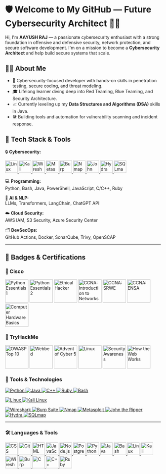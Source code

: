 # 🛡️ Welcome to My GitHub — Future Cybersecurity Architect 👨‍💻

Hi, I'm **AAYUSH RAJ** — a passionate cybersecurity enthusiast with a strong foundation in offensive and defensive security, network protection, and secure software development. I'm on a mission to become a **Cybersecurity Architect** and help build secure systems that scale.

## 👨‍💻 About Me
- 🔐 Cybersecurity-focused developer with hands-on skills in penetration testing, secure coding, and threat modeling.
- 🎓 Lifelong learner diving deep into Red Teaming, Blue Teaming, and Security Architecture.
- 📈 Currently leveling up my **Data Structures and Algorithms (DSA)** skills in Java.
- 🛠️ Building tools and automation for vulnerability scanning and incident response.

## 🧰 Tech Stack & Tools

🔒 **Cybersecurity:**  
<p align="left">
  <!Linux>
  <a href="https://www.linux.org/" title="Linux">
    <img src="https://cdn.jsdelivr.net/gh/devicons/devicon/icons/linux/linux-original.svg" width="40" alt="Linux"/>
  </a>
  <!-- Kali Linux -->
  <a href="https://www.kali.org/" title="Kali Linux">
    <img src="https://upload.wikimedia.org/wikipedia/commons/2/2b/Kali-dragon-icon.svg" width="40" alt="Kali Linux"/>
  </a>
  <!-- Wireshark -->
  <a href="https://www.wireshark.org/" title="Wireshark">
    <img src="https://www.wireshark.org/_astro/wireshark-logo-big.CkRjSOaC_2eT4Ah.png" width="40" alt="Wireshark"/>
  </a>
   </a>
  <!-- Metasploit -->
  <a href="https://www.metasploit.com/" title="Metasploit">
    <img src="https://media.licdn.com/dms/image/v2/C5633AQHz6xjHG_s0fQ/productpage-image_1128_635/productpage-image_1128_635/0/1626341063105/isoc24_b_v__metasploit_rapid7_image?e=2147483647&v=beta&t=5nKtSmBtM7ZjgxteR6bOl4Q0MqV7dT0t5BUvsuGNgM4" width="40" alt="Metasploit"/>
  </a>
  <!-- Burp Suite -->
  <a href="https://portswigger.net/burp" title="Burp Suite">
    <img src="https://avatars.githubusercontent.com/u/8943532?s=200&v=4" width="40" alt="Burp Suite"/>
  </a>
  <!Nmap >
  <a href="https://nmap.org/" title="Nmap">
    <img src="https://nmap.org/images/sitelogo-2x.png" width="40" alt="Nmap"/>
  <!-- John the Ripper -->
  <a href="https://www.openwall.com/john/" title="John the Ripper">
    <img src="https://www.openwall.com/john/tshirt1.png" width="40" alt="John the Ripper"/>
  </a>
  <!-- Hydra -->
  <a href="https://github.com/vanhauser-thc/thc-hydra" title="Hydra">
    <img src="https://raw.githubusercontent.com/vanhauser-thc/thc-hydra/master/doc/hydra.png" width="40" alt="Hydra"/>
  </a>
  <!-- SQLmap -->
  <a href="https://sqlmap.org/" title="SQLmap">
    <img src="https://sqlmap.org/images/logo.png" width="40" alt="SQLmap"/>
  </a>
</p>

💻 **Programming:**  
Python, Bash, Java, PowerShell, JavaScript, C/C++, Ruby

🧠 **AI & NLP:**  
LLMs, Transformers, LangChain, ChatGPT API

☁️ **Cloud Security:**  
AWS IAM, S3 Security, Azure Security Center

🗂️ **DevSecOps:**  
GitHub Actions, Docker, SonarQube, Trivy, OpenSCAP

---

## 🏅 Badges & Certifications

<h3>🏅 Cisco </h3>
<p align="left">
  <img src="https://images.credly.com/size/680x680/images/19e742ef-13be-4d26-87ed-ac8f5fd0643c/image.png" alt="Python Essentials 1" width="75"/>
  <img src="https://images.credly.com/size/680x680/images/3f802526-7274-4230-91ab-f6d1a35340e6/image.png" alt="Python Essentials 2" width="75"/>
  <img src="https://images.credly.com/size/680x680/images/242902b5-f527-42ad-865e-977c9e1b5b58/image.png" alt="Ethical Hacker" width="75"/>
  <img src="https://images.credly.com/size/680x680/images/70d71df5-f3dc-4380-9b9d-f22513a70417/CCNAITN__1_.png" alt="CCNA: Introduction to Networks" width="75"/>
  <img src="https://images.credly.com/size/680x680/images/f4ccdba9-dd65-4349-baad-8f05df116443/CCNASRWE__1_.png" alt="CCNA: SRWE" width="75"/>
  <img src="https://images.credly.com/size/680x680/images/0a6d331e-8abf-4272-a949-33f754569a76/CCNAENSA__1_.png" alt="CCNA: ENSA" width="75"/>
  <img src="https://images.credly.com/size/680x680/images/68c0b94d-f6ac-40b1-a0e0-921439eb092e/image.png" alt="Computer Hardware Basics" width="75"/>
</p>
<h3>🏅 TryHackMe </h3>
<p align="left">
  <img src="https://assets.tryhackme.com/img/badges/owasptop10.svg" alt="OWASP Top 10" width="75"/>
  <img src="https://assets.tryhackme.com/img/badges/webbed.svg" alt="Webbed" width="75"/>
  <img src="https://assets.tryhackme.com/img/badges/aoc5.svg" alt="Advent of Cyber 5" width="75"/>
  <img src="https://assets.tryhackme.com/img/badges/linux.svg" alt="Linux" width="75"/>
  <img src="https://assets.tryhackme.com/img/badges/securityawareness.svg" alt="Security Awareness" width="75"/>
  <img src="https://assets.tryhackme.com/img/badges/howthewebworks.svg" alt="How the Web Works" width="75"/>
</p>

<h3>🔧 Tools & Technologies</h3>

<!-- Programming Languages -->
<p align="left">
  <a href="https://www.python.org" title="Python">
    <img src="https://img.shields.io/badge/Python-3776AB?style=for-the-badge&logo=python&logoColor=white" alt="Python"/>
  </a>
  <a href="https://www.java.com" title="Java">
    <img src="https://img.shields.io/badge/Java-ED8B00?style=for-the-badge&logo=openjdk&logoColor=white" alt="Java"/>
  </a>
  <a href="https://isocpp.org/" title="C++">
    <img src="https://img.shields.io/badge/C++-00599C?style=for-the-badge&logo=c%2b%2b&logoColor=white" alt="C++"/>
  </a>
  <a href="https://www.ruby-lang.org/" title="Ruby">
    <img src="https://img.shields.io/badge/Ruby-CC342D?style=for-the-badge&logo=ruby&logoColor=white" alt="Ruby"/>
  </a>
  <a href="https://www.gnu.org/software/bash/" title="Bash">
    <img src="https://img.shields.io/badge/Bash-121011?style=for-the-badge&logo=gnubash&logoColor=white" alt="Bash"/>
  </a>
</p>

<!-- Operating Systems -->
<p align="left">
  <a href="https://www.linux.org/" title="Linux">
    <img src="https://img.shields.io/badge/Linux-FCC624?style=for-the-badge&logo=linux&logoColor=black" alt="Linux"/>
  </a>
  <a href="https://www.kali.org/" title="Kali Linux">
    <img src="https://img.shields.io/badge/Kali_Linux-557C94?style=for-the-badge&logo=kalilinux&logoColor=white" alt="Kali Linux"/>
  </a>
</p>

<!-- Security Tools -->
<p align="left">
  <a href="https://www.wireshark.org/" title="Wireshark">
    <img src="https://img.shields.io/badge/Wireshark-1679A7?style=for-the-badge&logo=wireshark&logoColor=white" alt="Wireshark"/>
  </a>
  <a href="https://portswigger.net/burp" title="Burp Suite">
    <img src="https://img.shields.io/badge/Burp_Suite-FF3300?style=for-the-badge&logo=burpsuite&logoColor=white" alt="Burp Suite"/>
  </a>
  <a href="https://nmap.org/" title="Nmap">
    <img src="https://img.shields.io/badge/Nmap-5F7FFF?style=for-the-badge&logo=nmap&logoColor=white" alt="Nmap"/>
  </a>
  <a href="https://www.metasploit.com/" title="Metasploit">
    <img src="https://img.shields.io/badge/Metasploit-000000?style=for-the-badge&logo=metasploit&logoColor=white" alt="Metasploit"/>
  </a>
  <a href="https://www.openwall.com/john/" title="John the Ripper">
    <img src="https://img.shields.io/badge/John_The_Ripper-FF6F61?style=for-the-badge&logoColor=white" alt="John the Ripper"/>
  </a>
  <a href="https://github.com/vanhauser-thc/thc-hydra" title="Hydra">
    <img src="https://img.shields.io/badge/Hydra-4B8BBE?style=for-the-badge&logoColor=white" alt="Hydra"/>
  </a>
  <a href="https://sqlmap.org/" title="SQLmap">
    <img src="https://img.shields.io/badge/SQLmap-FC0A0A?style=for-the-badge&logoColor=white" alt="SQLmap"/>
  </a>
</p>

---------------------------------------------------------------------------------------------------------------------------------------------------------------------------

<h3>🛠️ Languages & Tools</h3>

<p align="left">
  <!-- CSS -->
  <a href="https://developer.mozilla.org/en-US/docs/Web/CSS" title="CSS">
    <img src="https://cdn.jsdelivr.net/gh/devicons/devicon/icons/css3/css3-original.svg" width="40" alt="CSS"/>
  </a>

  <!-- Git -->
  <a href="https://git-scm.com/" title="Git">
    <img src="https://cdn.jsdelivr.net/gh/devicons/devicon/icons/git/git-original.svg" width="40" alt="Git"/>
  </a>

  <!-- HTML -->
  <a href="https://developer.mozilla.org/en-US/docs/Web/HTML" title="HTML">
    <img src="https://cdn.jsdelivr.net/gh/devicons/devicon/icons/html5/html5-original.svg" width="40" alt="HTML"/>
  </a>

  <!-- JavaScript -->
  <a href="https://developer.mozilla.org/en-US/docs/Web/JavaScript" title="JavaScript">
    <img src="https://cdn.jsdelivr.net/gh/devicons/devicon/icons/javascript/javascript-original.svg" width="40" alt="JavaScript"/>
  </a>

  <!-- Node.js -->
  <a href="https://nodejs.org/" title="Node.js">
    <img src="https://cdn.jsdelivr.net/gh/devicons/devicon/icons/nodejs/nodejs-original.svg" width="40" alt="Node.js"/>
  </a>

  <!-- PostgreSQL -->
  <a href="https://www.postgresql.org/" title="PostgreSQL">
    <img src="https://cdn.jsdelivr.net/gh/devicons/devicon/icons/postgresql/postgresql-original.svg" width="40" alt="PostgreSQL"/>
  </a>

  <!-- Python -->
  <a href="https://www.python.org/" title="Python">
    <img src="https://cdn.jsdelivr.net/gh/devicons/devicon/icons/python/python-original.svg" width="40" alt="Python"/>
  </a>

  <!-- Java -->
  <a href="https://www.java.com/" title="Java">
    <img src="https://cdn.jsdelivr.net/gh/devicons/devicon/icons/java/java-original.svg" width="40" alt="Java"/>
  </a>

  <!-- Bash -->
  <a href="https://www.gnu.org/software/bash/" title="Bash">
    <img src="https://cdn.jsdelivr.net/gh/devicons/devicon/icons/bash/bash-original.svg" width="40" alt="Bash"/>
  </a>

  <!-- Linux -->
  <a href="https://www.linux.org/" title="Linux">
    <img src="https://cdn.jsdelivr.net/gh/devicons/devicon/icons/linux/linux-original.svg" width="40" alt="Linux"/>
  </a>

  <!-- Kali Linux -->
  <a href="https://www.kali.org/" title="Kali Linux">
    <img src="https://upload.wikimedia.org/wikipedia/commons/2/2b/Kali-dragon-icon.svg" width="40" alt="Kali Linux"/>
  </a>

  <!-- Wireshark -->
  <a href="https://www.wireshark.org/" title="Wireshark">
    <img src="https://upload.wikimedia.org/wikipedia/commons/e/e4/Wireshark_icon.svg" width="40" alt="Wireshark"/>
  </a>

  <!-- Burp Suite -->
  <a href="https://portswigger.net/burp" title="Burp Suite">
    <img src="https://avatars.githubusercontent.com/u/8943532?s=200&v=4" width="40" alt="Burp Suite"/>
  </a>

  <!-- C -->
  <a href="https://en.wikipedia.org/wiki/C_(programming_language)" title="C">
    <img src="https://cdn.jsdelivr.net/gh/devicons/devicon/icons/c/c-original.svg" width="40" alt="C"/>
  </a>

  <!-- C++ -->
  <a href="https://isocpp.org/" title="C++">
    <img src="https://cdn.jsdelivr.net/gh/devicons/devicon/icons/cplusplus/cplusplus-original.svg" width="40" alt="C++"/>
  </a>

  <!-- Ruby -->
  <a href="https://www.ruby-lang.org/" title="Ruby">
    <img src="https://cdn.jsdelivr.net/gh/devicons/devicon/icons/ruby/ruby-original.svg" width="40" alt="Ruby"/>
  </a>
</p>

